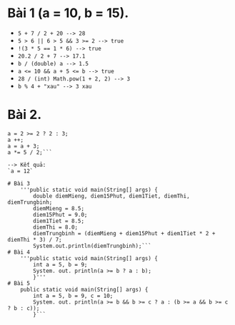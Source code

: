 # Bài 1 (a = 10, b = 15). 
- `5 + 7 / 2 + 20 --> 28`
- `5 > 6 || 6 > 5 && 3 >= 2 --> true`
- `!(3 * 5 == 1 * 6) --> true`
- `20.2 / 2 + 7 --> 17.1`
- `b / (double) a --> 1.5`
- `a <= 10 && a + 5 <= b --> true`
- `28 / (int) Math.pow(1 + 2, 2) --> 3`
- `b % 4 + "xau" --> 3 xau`

# Bài 2. 
```int a;
a = 2 >= 2 ? 2 : 3;
a ++;
a = a + 3;
a *= 5 / 2;```

--> Kết quả: 
`a = 12`

# Bài 3 
    '''public static void main(String[] args) {
        double diemMieng, diem15Phut, diem1Tiet, diemThi, diemTrungbinh;
        diemMieng = 8.5;
        diem15Phut = 9.0;
        diem1Tiet = 8.5;
        diemThi = 8.0;
        diemTrungbinh = (diemMieng + diem15Phut + diem1Tiet * 2 + diemThi * 3) / 7;
        System.out.println(diemTrungbinh);``` 
# Bài 4
    '''public static void main(String[] args) {
        int a = 5, b = 9;
        System. out. println(a >= b ? a : b);
        }'''
# Bài 5
    public static void main(String[] args) {
        int a = 5, b = 9, c = 10;
        System. out. println(a >= b && b >= c ? a : (b >= a && b >= c ? b : c));
        }```
